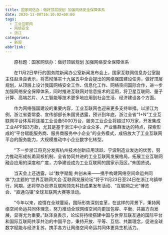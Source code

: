 ```yaml
---
title: 国家网信办：做好顶层规划 加强网络安全保障体系
date: 2020-11-08T16:10:02+08:00
tags:
  - 工业互联网
  - 网络安全
  - 浙江
categories:
  - 新闻
abbrlink:
---
```


　　原标题：国家网信办：做好顶层规划 加强网络安全保障体系

　　在11月2日举行的国务院新闻办公室新闻发布会上，国家互联网信息办公室副主任赵泽良表示，将贯彻落实十九届五中全会提出的网络强国建设任务，做好顶层规划，从顶层上设计我国网络安全工作、信息化工作、网络空间国际合作，进一步加强网络安全保障体系，同时推进互联网对信息技术的运用，将卫星互联网、量子计算、高端芯片、人工智能等技术更多地应用到社会生活、经济建设各个方面。

　　作为网络强国建设的重要内容，工业互联网也迎来更多支持举措。以浙江为例，浙江省委常委、宣传部部长朱国贤透露，预计到年底，浙江全省“1+N”工业互联网平台体系将连接工业设备5000万台，服务工业企业将超过10万家，开发集成工业APP超3万款，尤其是基于浙江中小企业众多、产业集群发达的特点，探索形成的“平台赋能服务商、服务商服务中小企业”的业务模式，成倍放大了工业互联网平台的服务能力，大规模推动中小企业数字化转型。

　　“下一步浙江将充分发挥杭州技术创新应用活跃、宁波制造业发达的优势，努力推动形成杭甬双核机制、全省协同共进的工业互联网发展格局，拓展工业互联网融合应用的深度和广度，力争建设成为工业互联网的国家示范区。”朱国贤说。

　　当天会上还透露，以“数字赋能 共创未来——携手构建网络空间命运共同体”为主题的“世界互联网大会·互联网发展论坛”将于11月23日至24日在浙江乌镇举行。同期，还将举办世界互联网领先科技成果发布活动、“互联网之光”博览会、“直通乌镇”全球互联网大赛等活动。

　　“今年以来，疫情在全球蔓延，国际形势深刻变革，在这样的背景下，秉持网络空间命运共同体理念，努力推动全球网络空间向更加包容、平衡、共赢方向发展，显得尤为重要。”赵泽良表示，论坛将持续搭建中国与世界互联互通的国际平台和国际互联网共享共治的中国平台，秉持开放、平等、互信、共赢理念，促进全球数字赋能与经济复苏，携手各方让网络空间命运共同体更具生机活力。